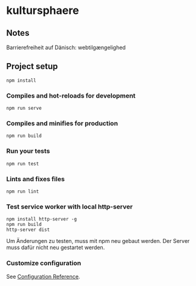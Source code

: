 # kultursphaere

## Notes
Barrierefreiheit auf Dänisch: webtilgængelighed

## Project setup
```
npm install
```

### Compiles and hot-reloads for development
```
npm run serve
```

### Compiles and minifies for production
```
npm run build
```

### Run your tests
```
npm run test
```

### Lints and fixes files
```
npm run lint
```

### Test service worker with local http-server
```
npm install http-server -g
npm run build
http-server dist
```
Um Änderungen zu testen, muss mit npm neu gebaut werden. Der Server muss dafür nicht neu gestartet werden.

### Customize configuration
See [Configuration Reference](https://cli.vuejs.org/config/).

